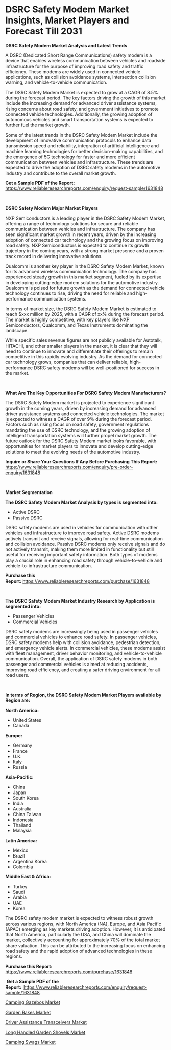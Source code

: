 <p><h1>DSRC Safety Modem Market Insights, Market Players and Forecast Till 2031</h1></p><p><strong>DSRC Safety Modem Market Analysis and Latest Trends</strong></p>
<p><p>A DSRC (Dedicated Short Range Communications) safety modem is a device that enables wireless communication between vehicles and roadside infrastructure for the purpose of improving road safety and traffic efficiency. These modems are widely used in connected vehicle applications, such as collision avoidance systems, intersection collision warning, and vehicle-to-vehicle communication.</p><p>The DSRC Safety Modem Market is expected to grow at a CAGR of 8.5% during the forecast period. The key factors driving the growth of this market include the increasing demand for advanced driver assistance systems, rising concerns about road safety, and government initiatives to promote connected vehicle technologies. Additionally, the growing adoption of autonomous vehicles and smart transportation systems is expected to further fuel the market growth.</p><p>Some of the latest trends in the DSRC Safety Modem Market include the development of innovative communication protocols to enhance data transmission speed and reliability, integration of artificial intelligence and machine learning technologies for better decision-making capabilities, and the emergence of 5G technology for faster and more efficient communication between vehicles and infrastructure. These trends are expected to drive the adoption of DSRC safety modems in the automotive industry and contribute to the overall market growth.</p></p>
<p><strong>Get a Sample PDF of the Report:&nbsp;</strong> <a href="https://www.reliableresearchreports.com/enquiry/request-sample/1631848">https://www.reliableresearchreports.com/enquiry/request-sample/1631848</a></p>
<p>&nbsp;</p>
<p><strong>DSRC Safety Modem Major Market Players</strong></p>
<p><p>NXP Semiconductors is a leading player in the DSRC Safety Modem Market, offering a range of technology solutions for secure and reliable communication between vehicles and infrastructure. The company has seen significant market growth in recent years, driven by the increasing adoption of connected car technology and the growing focus on improving road safety. NXP Semiconductors is expected to continue its growth trajectory in the coming years, with a strong market presence and a proven track record in delivering innovative solutions.</p><p>Qualcomm is another key player in the DSRC Safety Modem Market, known for its advanced wireless communication technology. The company has experienced steady growth in this market segment, fueled by its expertise in developing cutting-edge modem solutions for the automotive industry. Qualcomm is poised for future growth as the demand for connected vehicle technology continues to rise, driving the need for reliable and high-performance communication systems.</p><p>In terms of market size, the DSRC Safety Modem Market is estimated to reach $xxx million by 2025, with a CAGR of xx% during the forecast period. The market is highly competitive, with key players like NXP Semiconductors, Qualcomm, and Texas Instruments dominating the landscape.</p><p>While specific sales revenue figures are not publicly available for Autotalk, HITACHI, and other smaller players in the market, it is clear that they will need to continue to innovate and differentiate their offerings to remain competitive in this rapidly evolving industry. As the demand for connected car technology grows, companies that can deliver reliable, high-performance DSRC safety modems will be well-positioned for success in the market.</p></p>
<p>&nbsp;</p>
<p><strong>What Are The Key Opportunities For DSRC Safety Modem Manufacturers?</strong></p>
<p><p>The DSRC Safety Modem market is projected to experience significant growth in the coming years, driven by increasing demand for advanced driver assistance systems and connected vehicle technologies. The market is expected to witness a CAGR of over 9% during the forecast period. Factors such as rising focus on road safety, government regulations mandating the use of DSRC technology, and the growing adoption of intelligent transportation systems will further propel market growth. The future outlook for the DSRC Safety Modem market looks favorable, with opportunities for market players to innovate and develop cutting-edge solutions to meet the evolving needs of the automotive industry.</p></p>
<p><strong>Inquire or Share Your Questions If Any Before Purchasing This Report:</strong> <a href="https://www.reliableresearchreports.com/enquiry/pre-order-enquiry/1631848">https://www.reliableresearchreports.com/enquiry/pre-order-enquiry/1631848</a></p>
<p>&nbsp;</p>
<p><strong>Market Segmentation</strong></p>
<p><strong>The DSRC Safety Modem Market Analysis by types is segmented into:</strong></p>
<p><ul><li>Active DSRC</li><li>Passive DSRC</li></ul></p>
<p><p>DSRC safety modems are used in vehicles for communication with other vehicles and infrastructure to improve road safety. Active DSRC modems actively transmit and receive signals, allowing for real-time communication and collision avoidance. Passive DSRC modems only receive signals and do not actively transmit, making them more limited in functionality but still useful for receiving important safety information. Both types of modems play a crucial role in enhancing road safety through vehicle-to-vehicle and vehicle-to-infrastructure communication.</p></p>
<p><strong>Purchase this Report:&nbsp;</strong><a href="https://www.reliableresearchreports.com/purchase/1631848">https://www.reliableresearchreports.com/purchase/1631848</a></p>
<p>&nbsp;</p>
<p><strong>The DSRC Safety Modem Market Industry Research by Application is segmented into:</strong></p>
<p><ul><li>Passenger Vehicles</li><li>Commercial Vehicles</li></ul></p>
<p><p>DSRC safety modems are increasingly being used in passenger vehicles and commercial vehicles to enhance road safety. In passenger vehicles, DSRC safety modems help with collision avoidance, pedestrian detection, and emergency vehicle alerts. In commercial vehicles, these modems assist with fleet management, driver behavior monitoring, and vehicle-to-vehicle communication. Overall, the application of DSRC safety modems in both passenger and commercial vehicles is aimed at reducing accidents, improving road efficiency, and creating a safer driving environment for all road users.</p></p>
<p>&nbsp;</p>
<p><strong>In terms of Region, the DSRC Safety Modem Market Players available by Region are:</strong></p>
<p>
    <p> <strong> North America: </strong>
        <ul>
            <li>United States</li>
            <li>Canada</li>
        </ul>
        </p> 
    <p> <strong> Europe: </strong>
        <ul>
            <li>Germany</li>
            <li>France</li>
            <li>U.K.</li>
            <li>Italy</li>
            <li>Russia</li>
        </ul>
        </p> 
    <p> <strong> Asia-Pacific: </strong>
        <ul>
            <li>China</li>
            <li>Japan</li>
            <li>South Korea</li>
            <li>India</li>
            <li>Australia</li>
            <li>China Taiwan</li>
            <li>Indonesia</li>
            <li>Thailand</li>
            <li>Malaysia</li>
        </ul>
        </p> 
    <p> <strong> Latin America: </strong>
        <ul>
            <li>Mexico</li>
            <li>Brazil</li>
            <li>Argentina Korea</li>
            <li>Colombia</li>
        </ul>
        </p> 
    <p> <strong> Middle East & Africa: </strong>
        <ul>
            <li>Turkey</li>
            <li>Saudi</li>
            <li>Arabia</li>
            <li>UAE</li>
            <li>Korea</li>
        </ul>
    </p>
    </p>
<p><p>The DSRC safety modem market is expected to witness robust growth across various regions, with North America (NA), Europe, and Asia Pacific (APAC) emerging as key markets driving adoption. However, it is anticipated that North America, particularly the USA, and China will dominate the market, collectively accounting for approximately 70% of the total market share valuation. This can be attributed to the increasing focus on enhancing road safety and the rapid adoption of advanced technologies in these regions.</p></p>
<p><strong>Purchase this Report: </strong><a href="https://www.reliableresearchreports.com/purchase/1631848">https://www.reliableresearchreports.com/purchase/1631848</a></p>
<p>&nbsp;<strong>Get a Sample PDF of the Report:&nbsp;&nbsp;</strong><a href="https://www.reliableresearchreports.com/enquiry/request-sample/1631848">https://www.reliableresearchreports.com/enquiry/request-sample/1631848</a></p>
<p><strong></strong></p>
<p><p><a href="https://view.publitas.com/reportprime-1/camping-gazebos-market-size-furnishes-valuable-information-encompassing-market-share-market-trends-and-projections-spanning-from-2024-to-2031/">Camping Gazebos Market</a></p><p><a href="https://ivy-potential-64b.notion.site/Garden-Rakes-Market-Size-Growing-and-Forecasted-for-period-from-2024-2031-and-provides-complete-ma-557dc057d4494d508cbc96d990a68733">Garden Rakes Market</a></p><p><a href="https://github.com/danielneavesallisons03mba/Market-Research-Report-List-1/blob/main/driver-assistance-transceivers-market.md">Driver Assistance Transceivers Market</a></p><p><a href="https://nifty-kite-d51.notion.site/Long-Handled-Garden-Shovels-Market-Research-Report-The-Key-To-Successful-Business-Strategy-Forecast-b3ed05e91c6e4adcbcde467be9a7be71">Long Handled Garden Shovels Market</a></p><p><a href="https://view.publitas.com/reportprime-1/camping-swags-market-size-growth-outlook-from-2024-to-2031-projecting-at-markets-trends-analysis-by-application-regional-outlook-and-revenue/">Camping Swags Market</a></p></p>